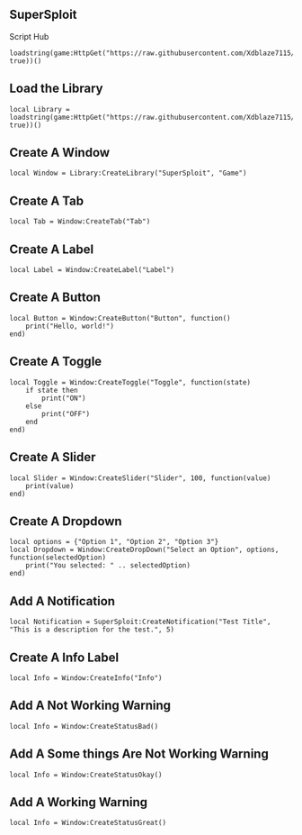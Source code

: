 <h2>SuperSploit</h2>

<p>Script Hub</p>
<pre><code>loadstring(game:HttpGet("https://raw.githubusercontent.com/Xdblaze7115/SuperSploit/refs/heads/main/mainsource.lua", true))()</code></pre>

<h2>Load the Library</h2>
<pre><code>local Library = loadstring(game:HttpGet("https://raw.githubusercontent.com/Xdblaze7115/SuperSploit/refs/heads/main/source.lua", true))()</code></pre>

<h2>Create A Window</h2>
<pre><code>local Window = Library:CreateLibrary("SuperSploit", "Game")</code></pre>
  
<h2>Create A Tab</h2>
<pre><code>local Tab = Window:CreateTab("Tab")</code></pre>
  
<h2>Create A Label</h2>
<pre><code>local Label = Window:CreateLabel("Label")</code></pre>
  
<h2>Create A Button</h2>
<pre><code>local Button = Window:CreateButton("Button", function()
	print("Hello, world!")
end)</code></pre>
  
<h2>Create A Toggle</h2>
<pre><code>local Toggle = Window:CreateToggle("Toggle", function(state)
	if state then
		print("ON")
	else
		print("OFF")
	end
end)</code></pre>

<h2>Create A Slider</h2>
<pre><code>local Slider = Window:CreateSlider("Slider", 100, function(value)
	print(value)
end)</code></pre>

<h2>Create A Dropdown</h2>
<pre><code>local options = {"Option 1", "Option 2", "Option 3"}
local Dropdown = Window:CreateDropDown("Select an Option", options, function(selectedOption)
	print("You selected: " .. selectedOption)
end)</code></pre>

<h2>Add A Notification</h2>
<pre><code>local Notification = SuperSploit:CreateNotification("Test Title", "This is a description for the test.", 5)</code></pre>

<h2>Create A Info Label</h2>
<pre><code>local Info = Window:CreateInfo("Info")</code></pre>
  
<h2>Add A Not Working Warning</h2>
<pre><code>local Info = Window:CreateStatusBad()</code></pre>
  
<h2>Add A Some things Are Not Working Warning</h2>
<pre><code>local Info = Window:CreateStatusOkay()</code></pre>
  
<h2>Add A Working Warning</h2>
<pre><code>local Info = Window:CreateStatusGreat()</code></pre>
